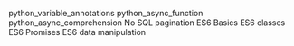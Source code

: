 python_variable_annotations
python_async_function
python_async_comprehension
No SQL
pagination
ES6 Basics
ES6 classes
ES6 Promises
ES6 data manipulation